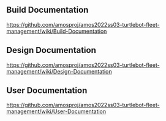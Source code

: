 ## Build Documentation
https://github.com/amosproj/amos2022ss03-turtlebot-fleet-management/wiki/Build-Documentation

## Design Documentation
https://github.com/amosproj/amos2022ss03-turtlebot-fleet-management/wiki/Design-Documentation

## User Documentation
https://github.com/amosproj/amos2022ss03-turtlebot-fleet-management/wiki/User-Documentation
